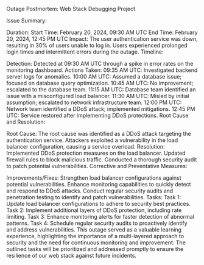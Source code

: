 Outage Postmortem: Web Stack Debugging Project

Issue Summary:

Duration:
Start Time: February 20, 2024, 09:30 AM UTC
End Time: February 20, 2024, 12:45 PM UTC
Impact:
The user authentication service was down, resulting in 30% of users unable to log in.
Users experienced prolonged login times and intermittent errors during the outage.
Timeline:

Detection:
Detected at 09:30 AM UTC through a spike in error rates on the monitoring dashboard.
Actions Taken:
09:35 AM UTC: Investigated backend server logs for anomalies.
10:00 AM UTC: Assumed a database issue; focused on database query optimization.
10:45 AM UTC: No improvement; escalated to the database team.
11:15 AM UTC: Database team identified an issue with a misconfigured load balancer.
11:30 AM UTC: Misled by initial assumption; escalated to network infrastructure team.
12:00 PM UTC: Network team identified a DDoS attack; implemented mitigations.
12:45 PM UTC: Service restored after implementing DDoS protections.
Root Cause and Resolution:

Root Cause:
The root cause was identified as a DDoS attack targeting the authentication service.
Attackers exploited a vulnerability in the load balancer configuration, causing a service overload.
Resolution:
Implemented DDoS protection measures on the load balancer.
Updated firewall rules to block malicious traffic.
Conducted a thorough security audit to patch potential vulnerabilities.
Corrective and Preventative Measures:

Improvements/Fixes:
Strengthen load balancer configurations against potential vulnerabilities.
Enhance monitoring capabilities to quickly detect and respond to DDoS attacks.
Conduct regular security audits and penetration testing to identify and patch vulnerabilities.
Tasks:
Task 1: Update load balancer configurations to adhere to security best practices.
Task 2: Implement additional layers of DDoS protection, including rate limiting.
Task 3: Enhance monitoring alerts for faster detection of abnormal patterns.
Task 4: Schedule regular security audits to proactively identify and address vulnerabilities.
This outage served as a valuable learning experience, highlighting the importance of a multi-layered approach to security and the need for continuous monitoring and improvement. The outlined tasks will be prioritized and addressed promptly to ensure the resilience of our web stack against future incidents.
